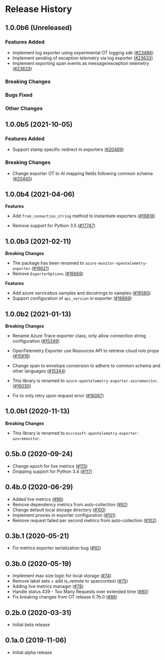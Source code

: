 # Release History

## 1.0.0b6 (Unreleased)

### Features Added
- Implement log exporter using experimental OT logging sdk
    ([#23486](https://github.com/Azure/azure-sdk-for-python/pull/23486))
- Implement sending of exception telemetry via log exporter
    ([#23633](https://github.com/Azure/azure-sdk-for-python/pull/23633))
- Implement exporting span events as message/exception telemetry
    ([#23633](https://github.com/Azure/azure-sdk-for-python/pull/23633))

### Breaking Changes

### Bugs Fixed

### Other Changes

## 1.0.0b5 (2021-10-05)

### Features Added
- Support stamp specific redirect in exporters
    ([#20489](https://github.com/Azure/azure-sdk-for-python/pull/20489))

### Breaking Changes
- Change exporter OT to AI mapping fields following common schema
    ([#20445](https://github.com/Azure/azure-sdk-for-python/pull/20445))

## 1.0.0b4 (2021-04-06)

  **Features**
  - Add `from_connection_string` method to instantiate exporters
      ([#16818](https://github.com/Azure/azure-sdk-for-python/pull/16818))

  - Remove support for Python 3.5
      ([#17747](https://github.com/Azure/azure-sdk-for-python/pull/17747))

## 1.0.0b3 (2021-02-11)

  **Breaking Changes**
  - The package has been renamed to `azure-monitor-opentelemetry-exporter`
      ([#16621](https://github.com/Azure/azure-sdk-for-python/pull/16621))
  - Remove `ExporterOptions`
      ([#16669](https://github.com/Azure/azure-sdk-for-python/pull/16669))

  **Features**
  - Add azure servicebus samples and docstrings to samples
      ([#16580](https://github.com/Azure/azure-sdk-for-python/pull/16580))
  - Support configuration of `api_version` in exporter
      ([#16669](https://github.com/Azure/azure-sdk-for-python/pull/16669))

## 1.0.0b2 (2021-01-13)

  **Breaking Changes**
  - Rename Azure Trace exporter class, only allow connection string configuration
    ([#15349](https://github.com/Azure/azure-sdk-for-python/pull/15349))

  - OpenTelemetry Exporter use Resources API to retrieve cloud role props
    ([#15816](https://github.com/Azure/azure-sdk-for-python/pull/15816))

  - Change span to envelope conversion to adhere to common schema and other languages
    ([#15344](https://github.com/Azure/azure-sdk-for-python/pull/15344))

  - This library is renamed to `azure-opentelemetry-exporter-azuremonitor`.
    ([#16030](https://github.com/Azure/azure-sdk-for-python/pull/16030))

  - Fix to only retry upon request error
    ([#16087](https://github.com/Azure/azure-sdk-for-python/pull/16087))

## 1.0.0b1 (2020-11-13)

  **Breaking Changes**
  - This library is renamed to `microsoft-opentelemetry-exporter-azuremonitor`.

## 0.5b.0 (2020-09-24)

- Change epoch for live metrics
  ([#115](https://github.com/microsoft/opentelemetry-azure-monitor-python/pull/115))
- Dropping support for Python 3.4
  ([#117](https://github.com/microsoft/opentelemetry-azure-monitor-python/pull/117))

## 0.4b.0 (2020-06-29) 

- Added live metrics
  ([#96](https://github.com/microsoft/opentelemetry-azure-monitor-python/pull/96))
- Remove dependency metrics from auto-collection
  ([#92](https://github.com/microsoft/opentelemetry-azure-monitor-python/pull/92))
- Change default local storage directory
  ([#100](https://github.com/microsoft/opentelemetry-azure-monitor-python/pull/100))
- Implement proxies in exporter configuration
  ([#101](https://github.com/microsoft/opentelemetry-azure-monitor-python/pull/101))
- Remove request failed per second metrics from auto-collection
  ([#102](https://github.com/microsoft/opentelemetry-azure-monitor-python/pull/102))

## 0.3b.1 (2020-05-21)

- Fix metrics exporter serialization bug
  ([#92](https://github.com/microsoft/opentelemetry-azure-monitor-python/pull/92))

## 0.3b.0 (2020-05-19)

- Implement max size logic for local storage
  ([#74](https://github.com/microsoft/opentelemetry-azure-monitor-python/pull/74))
- Remove label sets + add is_remote to spancontext
  ([#75](https://github.com/microsoft/opentelemetry-azure-monitor-python/pull/75))
- Adding live metrics manager
  ([#78](https://github.com/microsoft/opentelemetry-azure-monitor-python/pull/78))
- Handle status 439 - Too Many Requests over extended time
  ([#80](https://github.com/microsoft/opentelemetry-azure-monitor-python/pull/80))
- Fix breaking changes from OT release 0.7b.0 
  ([#86](https://github.com/microsoft/opentelemetry-azure-monitor-python/pull/86))

## 0.2b.0 (2020-03-31)

- Initial beta release

## 0.1a.0 (2019-11-06)

- Initial alpha release
